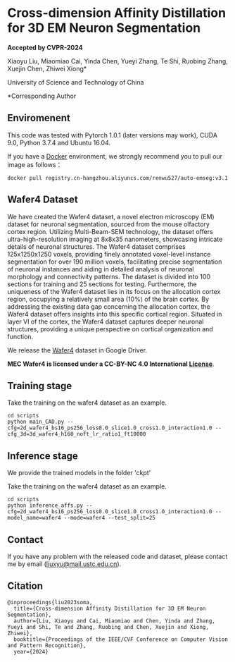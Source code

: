 # Cross-dimension Affinity Distillation for 3D EM Neuron Segmentation
**Accepted by CVPR-2024**

Xiaoyu Liu, Miaomiao Cai, Yinda Chen, Yueyi Zhang, Te Shi, Ruobing Zhang, Xuejin Chen, Zhiwei Xiong* 

University of Science and Technology of China

*Corresponding Author


## Enviromenent

This code was tested with Pytorch 1.0.1 (later versions may work), CUDA 9.0, Python 3.7.4 and Ubuntu 16.04. 

If you have a [Docker](https://www.docker.com/) environment, we strongly recommend you to pull our image as follows：

```shell
docker pull registry.cn-hangzhou.aliyuncs.com/renwu527/auto-emseg:v3.1
```

## Wafer4 Dataset
We have created the Wafer4 dataset, a novel electron microscopy (EM) dataset for neuronal segmentation, sourced from the mouse olfactory cortex region. Utilizing Multi-Beam-SEM technology, the dataset offers ultra-high-resolution imaging at 8x8x35 nanometers, showcasing intricate details of neuronal structures. The Wafer4 dataset comprises 125x1250x1250 voxels, providing finely annotated voxel-level instance segmentation for over 190 million voxels, facilitating precise segmentation of neuronal instances and aiding in detailed analysis of neuronal morphology and connectivity patterns. The dataset is divided into 100 sections for training and 25 sections for testing. Furthermore, the uniqueness of the Wafer4 dataset lies in its focus on the allocation cortex region, occupying a relatively small area (10%) of the brain cortex. By addressing the existing data gap concerning the allocation cortex, the Wafer4 dataset offers insights into this specific cortical region. Situated in layer VI of the cortex, the Wafer4 dataset captures deeper neuronal structures, providing a unique perspective on cortical organization and function.

We release the [Wafer4](https://drive.google.com/drive/folders/1QsMc71wWDozitktVDXSvZtu5OEP2JT5y?usp=drive_link) dataset in Google Driver.

**MEC Wafer4 is licensed under a CC-BY-NC 4.0 International [License](https://creativecommons.org/licenses/by-nc/4.0/legalcode)**. 


## Training stage

Take the training on the wafer4 dataset as an example.

```shell
cd scripts
python main_CAD.py --cfg=2d_wafer4_bs16_ps256_loss0.0_slice1.0_cross1.0_interaction1.0 --cfg_3d=3d_wafer4_h160_noft_lr_ratio1_ft10000
```

## Inference stage
We provide the trained models in the folder 'ckpt'

Take the training on the wafer4 dataset as an example.
```shell
cd scripts
python inference_affs.py --cfg=2d_wafer4_bs16_ps256_loss0.0_slice1.0_cross1.0_interaction1.0 --model_name=wafer4 --mode=wafer4 --test_split=25
```


## Contact

If you have any problem with the released code and dataset, please contact me by email (liuxyu@mail.ustc.edu.cn).

## Citation
```shell
@inproceedings{liu2023soma,
  title={Cross-dimension Affinity Distillation for 3D EM Neuron Segmentation},
  author={Liu, Xiaoyu and Cai, Miaomiao and Chen, Yinda and Zhang, Yueyi and Shi, Te and Zhang, Ruobing and Chen, Xuejin and Xiong, Zhiwei},
  booktitle={Proceedings of the IEEE/CVF Conference on Computer Vision and Pattern Recognition},
  year={2024}
